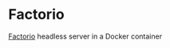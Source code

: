 # Factorio

[Factorio](https://github.com/factoriotools/factorio-docker) headless server in a Docker container
